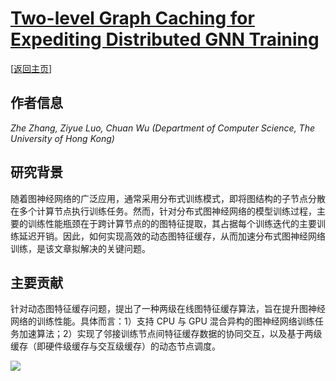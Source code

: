 # [Two-level Graph Caching for Expediting Distributed GNN Training](https://doi.org/10.1109/INFOCOM53939.2023.10228911)

\[[返回主页](../../README.md)\]

## 作者信息
*Zhe Zhang, Ziyue Luo, Chuan Wu (Department of Computer Science, The University of Hong Kong)*

## 研究背景
随着图神经网络的广泛应用，通常采用分布式训练模式，即将图结构的子节点分散在多个计算节点执行训练任务。然而，针对分布式图神经网络的模型训练过程，主要的训练性能瓶颈在于跨计算节点的的图特征提取，其占据每个训练迭代的主要训练延迟开销。因此，如何实现高效的动态图特征缓存，从而加速分布式图神经网络训练，是该文章拟解决的关键问题。

## 主要贡献
针对动态图特征缓存问题，提出了一种两级在线图特征缓存算法，旨在提升图神经网络的训练性能。具体而言：1）支持 CPU 与 GPU 混合异构的图神经网络训练任务加速算法；2）实现了邻接训练节点间特征缓存数据的协同交互，以及基于两级缓存（即硬件级缓存与交互级缓存）的动态节点调度。

![](../..//figs/infocom23-twolevel.png)